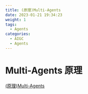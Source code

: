 ```yaml
---
title: (原理)Multi-Agents
date: 2023-01-21 19:34:23
weight: 1
tags:
  - Agents
categories:
  - AIGC  
  - Agents
---
```


<p></p>
<!-- more -->


# Multi-Agents 原理
[(原理)Multi-Agents](https://candied-skunk-1ca.notion.site/Multi-Agents-10dbfe211084801f882dd0fe42d93eef?pvs=4)
